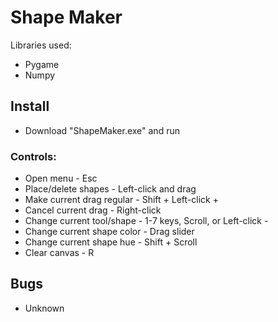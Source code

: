 # Shape Maker
Libraries used:
- Pygame
- Numpy

## Install
- Download "ShapeMaker.exe" and run
### Controls:
- Open menu                     - Esc
- Place/delete shapes           - Left-click and drag
- Make current drag regular     - Shift + Left-click + 
- Cancel current drag           - Right-click
- Change current tool/shape     - 1-7 keys, Scroll, or Left-click - 
- Change current shape color    - Drag slider
- Change current shape hue   	  - Shift + Scroll
- Clear canvas 									- R

## Bugs
- Unknown
